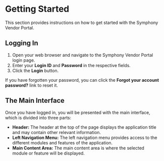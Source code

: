 # Getting Started

This section provides instructions on how to get started with the Symphony Vendor Portal.

## Logging In

1.  Open your web browser and navigate to the Symphony Vendor Portal login page.
2.  Enter your **Login ID** and **Password** in the respective fields.
3.  Click the **Login** button.

If you have forgotten your password, you can click the **Forgot your account password?** link to reset it.

## The Main Interface

Once you have logged in, you will be presented with the main interface, which is divided into three parts:

*   **Header:** The header at the top of the page displays the application title and may contain other relevant information.
*   **Left Navigation Menu:** The left navigation menu provides access to the different modules and features of the application.
*   **Main Content Area:** The main content area is where the selected module or feature will be displayed.

